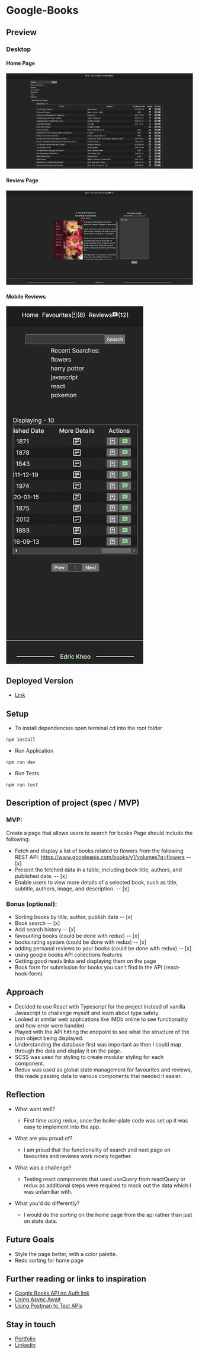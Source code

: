# Google-Books


## Preview


### Desktop
#### Home Page
![Screenshot](./screenshot/googlebooksv2-thumbnail.png)
#### Review Page
![Screenshot](./screenshot/googlebooksv2-review-page.png)
#### Mobile Reviews
![Screenshot](./screenshot/googlebooksv2-mobile-reviews.png)


## Deployed Version


* [Link](https://google-books-edric.vercel.app/)


## Setup


* To install dependencies open terminal cd into the root folder
 ```
 npm install
 ```
 * Run Application
 ```
 npm run dev
 ```
  * Run Tests
 ```
 npm run test
 ```


## Description of project (spec / MVP)


### MVP:
Create a page that allows users to search for books Page should include the following:
  - Fetch and display a list of books related to flowers from the following REST API: https://www.googleapis.com/books/v1/volumes?q=flowers -- [x]
  - Present the fetched data in a table, including book title, authors, and published date. -- [x]
  - Enable users to view more details of a selected book, such as title, subtitle, authors, image, and description. -- [x]


### Bonus (optional):
* Sorting books by title, author, publish date -- [x]
* Book search -- [x]
* Add search history -- [x]
* favouriting books (could be done with redux) -- [x]
* books rating system (could be done with redux) -- [x]
* adding personal reviews to your books (could be done with redux) -- [x]
* using google books API collections features
* Getting good reads links and displaying them on the page
* Book form for submission for books you can't find in the API (react-hook-form)
  
## Approach
* Decided to use React with Typescript for the project instead of vanilla Javascript to challenge myself and learn about type safety.
* Looked at similar web applications like IMDb online to see functionality and how error were handled.
* Played with the API hitting the endpoint to see what the structure of the json object being displayed.
* Understanding the database first was important as then I could map through the data and display it on the page.
* SCSS was used for styling to create modular styling for each component.
* Redux was used as global state management for favourites and reviews, this made passing data to various components that needed it easier.




## Reflection
* What went well?
  - First time using redux, once the boiler-plate code was set up it was easy to implement into the app.
* What are you proud of? 
  - I am proud that the functionality of search and next page on favourites and reviews work nicely together.
* What was a challenge?
  - Testing react components that used useQuery from reactQuery or redux as additional steps were required to mock out the data which I was unfamiliar with.
  
* What you'd do differently?
  - I would do the sorting on the home page from the api rather than just on state data.


## Future Goals


* Style the page better, with a color palette.
* Redo sorting for home page


## Further reading or links to inspiration


*  [Google Books API no Auth link]( https://developers.google.com/books/docs/v1/using#WorkingVolumes)
*  [Using Async Await]( https://dmitripavlutin.com/javascript-fetch-async-await/)
*  [Using Postman to Test APIs]( https://www.blazemeter.com/blog/how-use-postman-test-apis)


## Stay in touch


*  [Portfolio]( https://edric-khoo.vercel.app/)
*  [Linkedin]( https://www.linkedin.com/in/edric-khoo-98881b173/)











